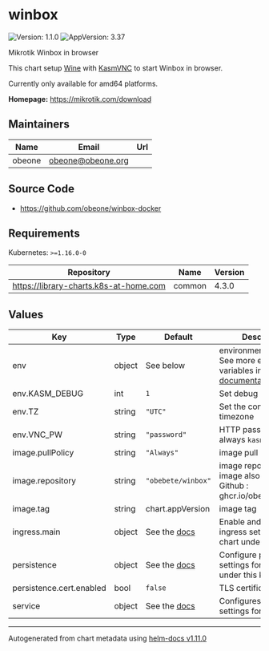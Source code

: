 # winbox

![Version: 1.1.0](https://img.shields.io/badge/Version-1.1.0-informational?style=flat-square) ![AppVersion: 3.37](https://img.shields.io/badge/AppVersion-3.37-informational?style=flat-square)

Mikrotik Winbox in browser

This chart setup [Wine](https://www.winehq.org/) with [KasmVNC](https://github.com/kasmtech/KasmVNC) to start Winbox in browser.

Currently only available for amd64 platforms.

**Homepage:** <https://mikrotik.com/download>

## Maintainers

| Name | Email | Url |
| ---- | ------ | --- |
| obeone | <obeone@obeone.org> |  |

## Source Code

* <https://github.com/obeone/winbox-docker>

## Requirements

Kubernetes: `>=1.16.0-0`

| Repository | Name | Version |
|------------|------|---------|
| https://library-charts.k8s-at-home.com | common | 4.3.0 |

## Values

| Key | Type | Default | Description |
|-----|------|---------|-------------|
| env | object | See below | environment variables. See more environment variables in the [winbox documentation](https://winbox.org/docs). |
| env.KASM_DEBUG | int | `1` | Set debug mode |
| env.TZ | string | `"UTC"` | Set the container timezone |
| env.VNC_PW | string | `"password"` | HTTP password (user is always `kasm_user`) |
| image.pullPolicy | string | `"Always"` | image pull policy |
| image.repository | string | `"obebete/winbox"` | image repository (Same image also available on Github : ghcr.io/obeone/winbox) |
| image.tag | string | chart.appVersion | image tag |
| ingress.main | object | See the [docs](https://github.com/k8s-at-home/library-charts/blob/main/charts/stable/common/README.md) | Enable and configure ingress settings for the chart under this key. |
| persistence | object | See the [docs](https://docs.k8s-at-home.com/our-helm-charts/common-library-storage/) | Configure persistence settings for the chart under this key. |
| persistence.cert.enabled | bool | `false` | TLS certificate  |
| service | object | See the [docs](https://github.com/k8s-at-home/library-charts/blob/main/charts/stable/common/README.md) | Configures service settings for the chart. |

----------------------------------------------
Autogenerated from chart metadata using [helm-docs v1.11.0](https://github.com/norwoodj/helm-docs/releases/v1.11.0)
